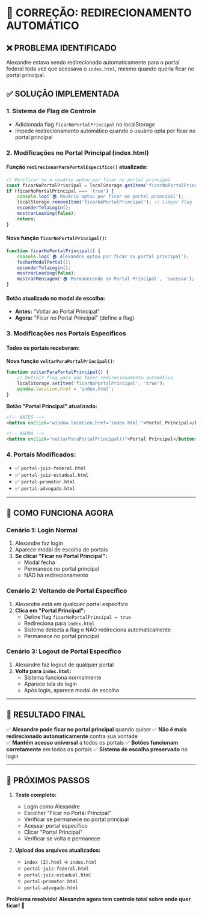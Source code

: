 # 🔧 CORREÇÃO: REDIRECIONAMENTO AUTOMÁTICO

## ❌ **PROBLEMA IDENTIFICADO**
Alexandre estava sendo redirecionado automaticamente para o portal federal toda vez que acessava o `index.html`, mesmo quando queria ficar no portal principal.

## ✅ **SOLUÇÃO IMPLEMENTADA**

### **1. Sistema de Flag de Controle**
- Adicionada flag `ficarNoPortalPrincipal` no localStorage
- Impede redirecionamento automático quando o usuário opta por ficar no portal principal

### **2. Modificações no Portal Principal (index.html)**

#### **Função `redirecionarParaPortalEspecifico()` atualizada:**
```javascript
// Verificar se o usuário optou por ficar no portal principal
const ficarNoPortalPrincipal = localStorage.getItem('ficarNoPortalPrincipal');
if (ficarNoPortalPrincipal === 'true') {
    console.log('🏠 Usuário optou por ficar no portal principal');
    localStorage.removeItem('ficarNoPortalPrincipal'); // Limpar flag
    esconderTelaLogin();
    mostrarLoading(false);
    return;
}
```

#### **Nova função `ficarNoPortalPrincipal()`:**
```javascript
function ficarNoPortalPrincipal() {
    console.log('🏠 Alexandre optou por ficar no portal principal');
    fecharModalPortal();
    esconderTelaLogin();
    mostrarLoading(false);
    mostrarMensagem('🏠 Permanecendo no Portal Principal', 'sucesso');
}
```

#### **Botão atualizado no modal de escolha:**
- **Antes:** "Voltar ao Portal Principal"
- **Agora:** "Ficar no Portal Principal" (define a flag)

### **3. Modificações nos Portais Específicos**

#### **Todos os portais receberam:**

**Nova função `voltarParaPortalPrincipal()`:**
```javascript
function voltarParaPortalPrincipal() {
    // Definir flag para não fazer redirecionamento automático
    localStorage.setItem('ficarNoPortalPrincipal', 'true');
    window.location.href = 'index.html';
}
```

**Botão "Portal Principal" atualizado:**
```html
<!-- ANTES -->
<button onclick="window.location.href='index.html'">Portal Principal</button>

<!-- AGORA -->
<button onclick="voltarParaPortalPrincipal()">Portal Principal</button>
```

### **4. Portais Modificados:**
- ✅ `portal-juiz-federal.html`
- ✅ `portal-juiz-estadual.html` 
- ✅ `portal-promotor.html`
- ✅ `portal-advogado.html`

---

## 🎯 **COMO FUNCIONA AGORA**

### **Cenário 1: Login Normal**
1. Alexandre faz login
2. Aparece modal de escolha de portais
3. **Se clicar "Ficar no Portal Principal":**
   - Modal fecha
   - Permanece no portal principal
   - NÃO há redirecionamento

### **Cenário 2: Voltando de Portal Específico**
1. Alexandre está em qualquer portal específico
2. **Clica em "Portal Principal":**
   - Define flag `ficarNoPortalPrincipal = true`
   - Redireciona para `index.html`
   - Sistema detecta a flag e NÃO redireciona automaticamente
   - Permanece no portal principal

### **Cenário 3: Logout de Portal Específico**
1. Alexandre faz logout de qualquer portal
2. **Volta para `index.html`:**
   - Sistema funciona normalmente
   - Aparece tela de login
   - Após login, aparece modal de escolha

---

## 🚀 **RESULTADO FINAL**

✅ **Alexandre pode ficar no portal principal** quando quiser
✅ **Não é mais redirecionado automaticamente** contra sua vontade  
✅ **Mantém acesso universal** a todos os portais
✅ **Botões funcionam corretamente** em todos os portais
✅ **Sistema de escolha preservado** no login

---

## 📝 **PRÓXIMOS PASSOS**

1. **Teste completo:**
   - Login como Alexandre
   - Escolher "Ficar no Portal Principal"
   - Verificar se permanece no portal principal
   - Acessar portal específico
   - Clicar "Portal Principal" 
   - Verificar se volta e permanece

2. **Upload dos arquivos atualizados:**
   - `index (2).html` → `index.html`
   - `portal-juiz-federal.html`
   - `portal-juiz-estadual.html`
   - `portal-promotor.html`
   - `portal-advogado.html`

**Problema resolvido! Alexandre agora tem controle total sobre onde quer ficar! 🎉**
